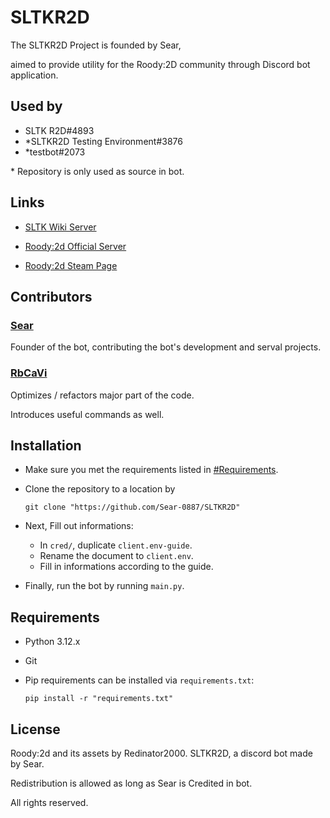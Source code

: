 # SLTKR2D
The SLTKR2D Project is founded by Sear, 

aimed to provide utility for the Roody:2D community through Discord bot application.

## Used by 
- SLTK R2D#4893 
- *SLTKR2D Testing Environment#3876
- *testbot#2073

\* Repository is only used as source in bot.
## Links
- [SLTK Wiki Server](https://discord.gg/cDAUYrtjzV)

- [Roody:2d Official Server](https://discord.gg/gbEkBNt)

- [Roody:2d Steam Page](https://store.steampowered.com/app/2345220/Roody2d)

## Contributors
### [Sear](https://github.com/Sear-0887) 
Founder of the bot, 
contributing the bot's development and serval projects.

### [RbCaVi](https://github.com/RbCaVi) 
Optimizes / refactors major part of the code. 

Introduces useful commands as well.

## Installation
- Make sure you met the requirements listed in [#Requirements](##Requirements).
- Clone the repository to a location by 
    
    `git clone "https://github.com/Sear-0887/SLTKR2D"`
- Next, Fill out informations:
    - In `cred/`, duplicate `client.env-guide`.
    - Rename the document to `client.env`.
    - Fill in informations according to the guide.
- Finally, run the bot by running `main.py`.
## Requirements
- Python 3.12.x
- Git
- Pip requirements can be installed via `requirements.txt`:

    `pip install -r "requirements.txt"`
## License
Roody:2d and its assets by Redinator2000.
SLTKR2D, a discord bot made by Sear. 

Redistribution is allowed as long as Sear is Credited in bot.

All rights reserved.
